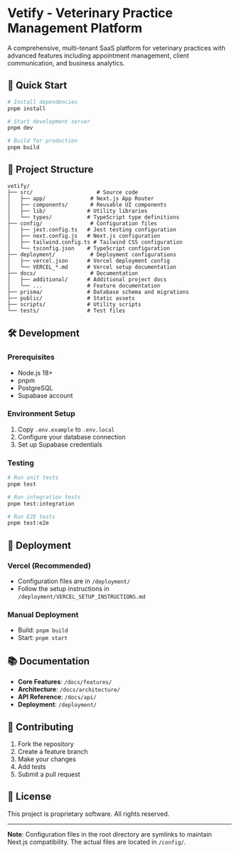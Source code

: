 # Vetify - Veterinary Practice Management Platform

A comprehensive, multi-tenant SaaS platform for veterinary practices with advanced features including appointment management, client communication, and business analytics.

## 🚀 Quick Start

```bash
# Install dependencies
pnpm install

# Start development server
pnpm dev

# Build for production
pnpm build
```

## 📁 Project Structure

```
vetify/
├── src/                    # Source code
│   ├── app/              # Next.js App Router
│   ├── components/       # Reusable UI components
│   ├── lib/             # Utility libraries
│   └── types/           # TypeScript type definitions
├── config/               # Configuration files
│   ├── jest.config.ts   # Jest testing configuration
│   ├── next.config.js   # Next.js configuration
│   ├── tailwind.config.ts # Tailwind CSS configuration
│   └── tsconfig.json    # TypeScript configuration
├── deployment/           # Deployment configurations
│   ├── vercel.json      # Vercel deployment config
│   └── VERCEL_*.md      # Vercel setup documentation
├── docs/                 # Documentation
│   ├── additional/      # Additional project docs
│   └── ...              # Feature documentation
├── prisma/              # Database schema and migrations
├── public/              # Static assets
├── scripts/             # Utility scripts
└── tests/               # Test files
```

## 🛠️ Development

### Prerequisites
- Node.js 18+
- pnpm
- PostgreSQL
- Supabase account

### Environment Setup
1. Copy `.env.example` to `.env.local`
2. Configure your database connection
3. Set up Supabase credentials

### Testing
```bash
# Run unit tests
pnpm test

# Run integration tests
pnpm test:integration

# Run E2E tests
pnpm test:e2e
```

## 🚀 Deployment

### Vercel (Recommended)
- Configuration files are in `/deployment/`
- Follow the setup instructions in `/deployment/VERCEL_SETUP_INSTRUCTIONS.md`

### Manual Deployment
- Build: `pnpm build`
- Start: `pnpm start`

## 📚 Documentation

- **Core Features**: `/docs/features/`
- **Architecture**: `/docs/architecture/`
- **API Reference**: `/docs/api/`
- **Deployment**: `/deployment/`

## 🤝 Contributing

1. Fork the repository
2. Create a feature branch
3. Make your changes
4. Add tests
5. Submit a pull request

## 📄 License

This project is proprietary software. All rights reserved.

---

**Note**: Configuration files in the root directory are symlinks to maintain Next.js compatibility. The actual files are located in `/config/`.

